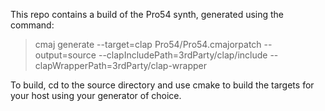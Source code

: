This repo contains a build of the Pro54 synth, generated using the command:

> cmaj generate --target=clap Pro54/Pro54.cmajorpatch --output=source --clapIncludePath=3rdParty/clap/include --clapWrapperPath=3rdParty/clap-wrapper 


To build, cd to the source directory and use cmake to build the targets for your host using your generator of choice.
